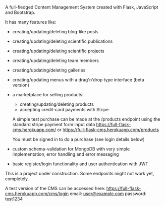 A full-fledged Content Management System created with Flask, JavaScript and Bootstrap.

It has many features like:
- creating/updating/deleting blog-like posts
- creating/updating/deleting scientific publications
- creating/updating/deleting scientific projects
- creating/updating/deleting team members
- creating/updating/deleting galleries

- creating/updating menus with a drag'n'drop type interface (beta version)

- a marketplace for selling products:
    - creating/updating/deleting products
    - accepting credit-card payments with Stripe

    A simple test purchase can be made at the /products endpoint using the standard stripe payment form input data
    https://full-flask-cms.herokuapp.com/ or https://full-flask-cms.herokuapp.com/products

    You must be signed in to do a purchase (see login details below)

- custom schema-validation for MongoDB with very simple implementation, error handling and error messaging

- basic register/login functionality and user authentication with JWT


This is a project under construction. Some endpoints might not work yet, completely.

A test version of the CMS can be accessed here:
https://full-flask-cms.herokuapp.com/cms/login
email: user@example.com
password: test1234

